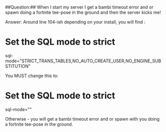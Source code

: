   
##Question:##
When I start my server I get a bambi timeout error and or spawn doing a fortnite tee-pose in the ground and then the server kicks me!

Answer:
Around line 104-ish depending on your install, you will find :

# Set the SQL mode to strict
sql-mode="STRICT_TRANS_TABLES,NO_AUTO_CREATE_USER,NO_ENGINE_SUBSTITUTION"

You MUST change this to:

# Set the SQL mode to strict
sql-mode=""

Otherwise - you will get a bambi timeout error and or spawn with you doing a fortnite tee-pose in the ground.
